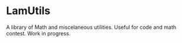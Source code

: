 LamUtils
========

A library of Math and miscelaneous utilities. Useful for code and math contest. Work in progress.
